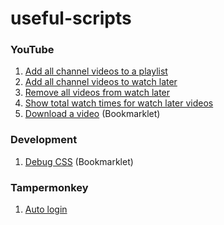 # useful-scripts

### YouTube

1. [Add all channel videos to a playlist](youtube/addAllChannelVideosToAPlaylist.js)
2. [Add all channel videos to watch later](youtube/addAllChannelVideosToWatchLater.js)
3. [Remove all videos from watch later](youtube/removeAllVideosFromWatchLater.js)
4. [Show total watch times for watch later videos](youtube/showTotalWatchTimesForWatchLaterVideos.js)
5. [Download a video](youtube/downloadAVideo.js) (Bookmarklet)

### Development

1. [Debug CSS](development/debugCss.js) (Bookmarklet)

### Tampermonkey

1. [Auto login](tampermonkey/autoLogin.js)

